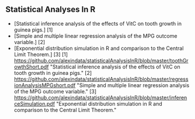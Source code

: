 ## Statistical Analyses In R
* [Statistical inference analysis of the effects of VitC on tooth growth in guinea pigs.] [1]
* [Simple and multiple linear regression analysis of the MPG outcome variable.] [2]
* [Exponential distribution simulation in R and comparison to the Central Limit Theorem.] [3]
[1] https://github.com/alexindata/statisticalAnalysisInR/blob/master/toothGrowthShort.pdf "Statistical inference analysis of the effects of VitC on tooth growth in guinea pigs."
[2] https://github.com/alexindata/statisticalAnalysisInR/blob/master/regressionAnalysisMPGshort.pdf "Simple and multiple linear regression analysis of the MPG outcome variable."
[3] https://github.com/alexindata/statisticalAnalysisInR/blob/master/inferenceSimulation.pdf "Exponential distribution simulation in R and comparison to the Central Limit Theorem."
